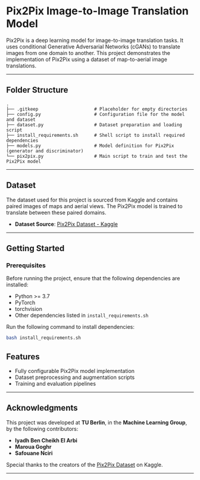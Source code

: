 # Pix2Pix Image-to-Image Translation Model

Pix2Pix is a deep learning model for image-to-image translation tasks. It uses conditional Generative Adversarial Networks (cGANs) to translate images from one domain to another. This project demonstrates the implementation of Pix2Pix using a dataset of map-to-aerial image translations.

---

## Folder Structure

```
.
├── .gitkeep                     # Placeholder for empty directories
├── config.py                    # Configuration file for the model and dataset
├── dataset.py                   # Dataset preparation and loading script
├── install_requirements.sh      # Shell script to install required dependencies
├── models.py                    # Model definition for Pix2Pix (generator and discriminator)
└── pix2pix.py                   # Main script to train and test the Pix2Pix model
```

---

## Dataset

The dataset used for this project is sourced from Kaggle and contains paired images of maps and aerial views. The Pix2Pix model is trained to translate between these paired domains.

- **Dataset Source**: [Pix2Pix Dataset - Kaggle](https://www.kaggle.com/datasets/vikramtiwari/pix2pix-dataset/data?select=maps)

---

## Getting Started

### Prerequisites

Before running the project, ensure that the following dependencies are installed:

- Python >= 3.7
- PyTorch
- torchvision
- Other dependencies listed in `install_requirements.sh`

Run the following command to install dependencies:
```bash
bash install_requirements.sh
```




## Features

- Fully configurable Pix2Pix model implementation
- Dataset preprocessing and augmentation scripts
- Training and evaluation pipelines

---

## Acknowledgments

This project was developed at **TU Berlin**, in the **Machine Learning Group**, by the following contributors:

- **Iyadh Ben Cheikh El Arbi**
- **Maroua Goghr**
- **Safouane Nciri**

Special thanks to the creators of the [Pix2Pix Dataset](https://www.kaggle.com/datasets/vikramtiwari/pix2pix-dataset/data?select=maps) on Kaggle.

---

